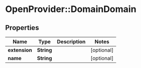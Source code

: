 # OpenProvider::DomainDomain

## Properties
Name | Type | Description | Notes
------------ | ------------- | ------------- | -------------
**extension** | **String** |  | [optional] 
**name** | **String** |  | [optional] 

